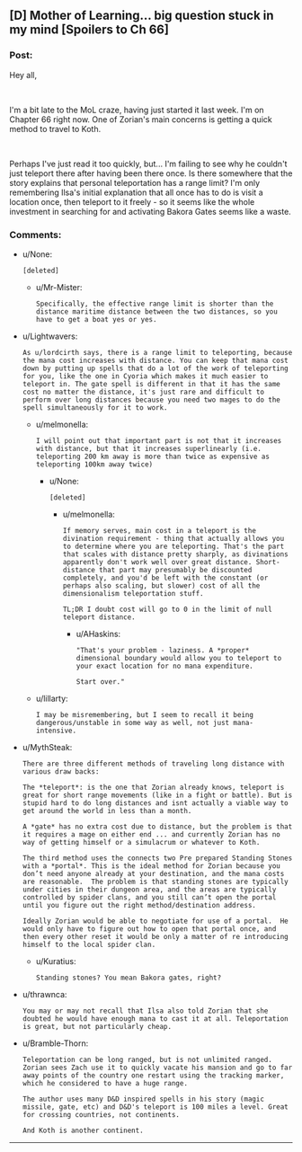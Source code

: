 ## [D] Mother of Learning... big question stuck in my mind [Spoilers to Ch 66]

### Post:

Hey all,

&#x200B;

I'm a bit late to the MoL craze, having just started it last week. I'm on Chapter 66 right now. One of Zorian's main concerns is getting a quick method to travel to Koth. 

&#x200B;

Perhaps I've just read it too quickly, but... I'm failing to see why he couldn't just teleport there after having been there once. Is there somewhere that the story explains that personal teleportation has a range limit? I'm only remembering Ilsa's initial explanation that all once has to do is visit a location once, then teleport to it freely - so it seems like the whole investment in searching for and activating Bakora Gates seems like a waste.

### Comments:

- u/None:
  ```
  [deleted]
  ```

  - u/Mr-Mister:
    ```
    Specifically, the effective range limit is shorter than the distance maritime distance between the two distances, so you have to get a boat yes or yes.
    ```

- u/Lightwavers:
  ```
  As u/lordcirth says, there is a range limit to teleporting, because the mana cost increases with distance. You can keep that mana cost down by putting up spells that do a lot of the work of teleporting for you, like the one in Cyoria which makes it much easier to teleport in. The gate spell is different in that it has the same cost no matter the distance, it's just rare and difficult to perform over long distances because you need two mages to do the spell simultaneously for it to work.
  ```

  - u/melmonella:
    ```
    I will point out that important part is not that it increases with distance, but that it increases superlinearly (i.e. teleporting 200 km away is more than twice as expensive as teleporting 100km away twice)
    ```

    - u/None:
      ```
      [deleted]
      ```

      - u/melmonella:
        ```
        If memory serves, main cost in a teleport is the divination requirement - thing that actually allows you to determine where you are teleporting. That's the part that scales with distance pretty sharply, as divinations apparently don't work well over great distance. Short-distance that part may presumably be discounted completely, and you'd be left with the constant (or perhaps also scaling, but slower) cost of all the dimensionalism teleportation stuff.

        TL;DR I doubt cost will go to 0 in the limit of null teleport distance.
        ```

        - u/AHaskins:
          ```
          "That's your problem - laziness. A *proper* dimensional boundary would allow you to teleport to your exact location for no mana expenditure.

          Start over."
          ```

  - u/lillarty:
    ```
    I may be misremembering, but I seem to recall it being dangerous/unstable in some way as well, not just mana-intensive.
    ```

- u/MythSteak:
  ```
  There are three different methods of traveling long distance with various draw backs:

  The *teleport*: is the one that Zorian already knows, teleport is great for short range movements (like in a fight or battle). But is stupid hard to do long distances and isnt actually a viable way to get around the world in less than a month.

  A *gate* has no extra cost due to distance, but the problem is that it requires a mage on either end ... and currently Zorian has no way of getting himself or a simulacrum or whatever to Koth.

  The third method uses the connects two Pre prepared Standing Stones with a *portal*. This is the ideal method for Zorian because you don’t need anyone already at your destination, and the mana costs are reasonable.  The problem is that standing stones are typically under cities in their dungeon area, and the areas are typically controlled by spider clans, and you still can’t open the portal until you figure out the right method/destination address.

  Ideally Zorian would be able to negotiate for use of a portal.  He would only have to figure out how to open that portal once, and then every other reset it would be only a matter of re introducing himself to the local spider clan.
  ```

  - u/Kuratius:
    ```
    Standing stones? You mean Bakora gates, right?
    ```

- u/thrawnca:
  ```
  You may or may not recall that Ilsa also told Zorian that she doubted he would have enough mana to cast it at all. Teleportation is great, but not particularly cheap.
  ```

- u/Bramble-Thorn:
  ```
  Teleportation can be long ranged, but is not unlimited ranged. Zorian sees Zach use it to quickly vacate his mansion and go to far away points of the country one restart using the tracking marker, which he considered to have a huge range.

  The author uses many D&D inspired spells in his story (magic missile, gate, etc) and D&D's teleport is 100 miles a level. Great for crossing countries, not continents. 

  And Koth is another continent.
  ```

---

